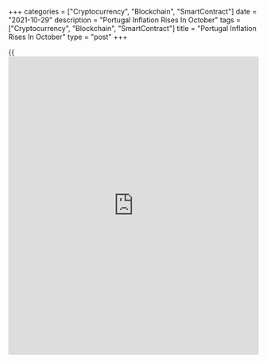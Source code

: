 +++
categories = ["Cryptocurrency", "Blockchain", "SmartContract"]
date = "2021-10-29"
description = "Portugal Inflation Rises In October"
tags = ["Cryptocurrency", "Blockchain", "SmartContract"]
title = "Portugal Inflation Rises In October"
type = "post"
+++

{{<iframe id="large-banner" src="https://www.bounty.group/#slide=4.0" width="100%" height="600" scrolling="no" style="border: 0px solid rgb(216, 221, 230); border-radius: 3px;">}}

Portugal's consumer prices inflation rose in October, preliminary data
from Statistics Portugal showed on Friday.

The consumer price index rose 1.84 percent yearly in October, following
a 1.5 percent increase in September.

The core CPI, which excludes energy and unprocessed food products
components rose 1.8 percent yearly in October, following a 1.5 percent
gain in the previous month.

On a monthly basis, consumer prices grew 0.5 percent in October, after a
0.9 percent increase in the previous month.

The EU measure of harmonized index of consumer price, or HICP, rose 1.8
percent annually in October, following a 1.3 percent growth in the prior
month.

On a month-on-month basis, HICP gained 0.4 percent in October, after a
0.8 percent increase in the preceding month.

For comments and feedback [contact](https://www.playgroundfx.com/contact/): editorial@rtt[news](https://www.letsplayfx.com/blog/forex-news-website/).com

[Economic News][1]

 **What parts of the world are seeing the best (and worst) economic
performances lately? Click[here][2] to check out our [Econ Scorecard][2]
and find out! See up-to-the-moment [ranking](https://www.playgroundfx.com/blog/crypto-exchange-ranking/)s for the best and worst
performers in [GDP][3], [unemployment rate][4], [inflation][5] and much
more.**

   1. www.rtt[news](https://www.letsplayfx.com/blog/forex-news-website/).com/Content/EconomicNews.aspx
   2. www.rtt[news](https://www.letsplayfx.com/blog/forex-news-website/).com/economic-scorecard/world-rank/unemployment-rate/highest-performance.aspx
   3. www.rtt[news](https://www.letsplayfx.com/blog/forex-news-website/).com/economic-scorecard/world-rank/GDP/highest-performance.aspx
   4. www.rtt[news](https://www.letsplayfx.com/blog/forex-news-website/).com/economic-scorecard/world-rank/unemployment-rate/lowest-performance.aspx
   5. www.rtt[news](https://www.letsplayfx.com/blog/forex-news-website/).com/economic-scorecard/world-rank/CPI/highest-performance.aspx